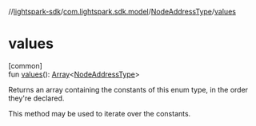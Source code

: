 //[lightspark-sdk](../../../index.md)/[com.lightspark.sdk.model](../index.md)/[NodeAddressType](index.md)/[values](values.md)

# values

[common]\
fun [values](values.md)(): [Array](https://kotlinlang.org/api/latest/jvm/stdlib/kotlin/-array/index.html)&lt;[NodeAddressType](index.md)&gt;

Returns an array containing the constants of this enum type, in the order they're declared.

This method may be used to iterate over the constants.
